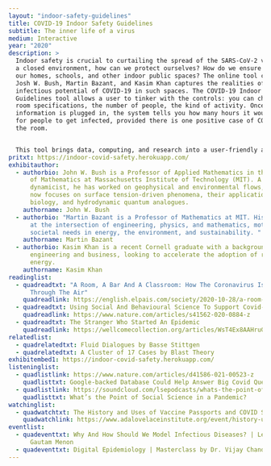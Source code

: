 ```yaml
---
layout: "indoor-safety-guidelines"
title: COVID-19 Indoor Safety Guidelines
subtitle: The inner life of a virus
medium: Interactive
year: "2020"
description: >
  Indoor safety is crucial to curtailing the spread of the SARS-CoV-2 virus. In
  a closed environment, how can we protect ourselves? How do we ensure safety in
  our homes, schools, and other indoor public spaces? The online tool created by
  Josh W. Bush, Martin Bazant, and Kasim Khan captures the realities of the
  infectious potential of COVID-19 in such spaces. The COVID-19 Indoor Safety
  Guidelines tool allows a user to tinker with the controls: you can choose the
  room specifications, the number of people, the kind of activity. Once the
  information is plugged in, the system tells you how many hours it would take
  for people to get infected, provided there is one positive case of COVID-19 in
  the room.


  This tool brings data, computing, and research into a user-friendly and comprehensible format, making us better informed about the risk of infection in these uncertain times.
pritxt: https://indoor-covid-safety.herokuapp.com/
exhibitauthor:
  - authorbio: John W. Bush is a Professor of Applied Mathematics in the Department
      of Mathematics at Massachusetts Institute of Technology (MIT). A fluid
      dynamicist, he has worked on geophysical and environmental flows, but he
      now focuses on surface tension-driven phenomena, their applications in
      biology, and hydrodynamic quantum analogues.
    authorname: John W. Bush
  - authorbio: "Martin Bazant is a Professor of Mathematics at MIT. His research is
      at the intersection of engineering, physics, and mathematics, motivated by
      societal needs in energy, the environment, and sustainability. "
    authorname: Martin Bazant
  - authorbio: Kasim Khan is a recent Cornell graduate with a background in chemical
      engineering and business, looking to accelerate the adoption of renewable
      energy.
    authorname: Kasim Khan
readinglist:
  - quadreadtxt: "A Room, A Bar And A Classroom: How The Coronavirus Is Spread
      Through The Air"
    quadreadlink: https://english.elpais.com/society/2020-10-28/a-room-a-bar-and-a-class-how-the-coronavirus-is-spread-through-the-air.html
  - quadreadtxt: Using Social And Behavioural Science To Support Covid-19 Pandemic Response
    quadreadlink: https://www.nature.com/articles/s41562-020-0884-z
  - quadreadtxt: The Stranger Who Started An Epidemic
    quadreadlink: https://wellcomecollection.org/articles/WsT4Ex8AAHruGfXH
relatedlist:
  - quadrelatedtxt: Fluid Dialogues by Basse Stittgen
  - quadrelatedtxt: A Cluster of 17 Cases by Blast Theory
exhibitembed1: https://indoor-covid-safety.herokuapp.com/
listeninglist:
  - quadlistlink: https://www.nature.com/articles/d41586-021-00523-z
    quadlisttxt: Google-backed Database Could Help Answer Big Covid Questions
  - quadlistlink: https://soundcloud.com/lsepodcasts/whats-the-point-of-social-science-in-a-pandemic
    quadlisttxt: What’s the Point of Social Science in a Pandemic?
watchinglist:
  - quadwatchtxt: The History and Uses of Vaccine Passports and COVID Status Apps
    quadwatchlink: https://www.adalovelaceinstitute.org/event/history-uses-vaccine-passports-covid-status-apps/
eventlist:
  - quadeventtxt: Why And How Should We Model Infectious Diseases? | Lecture by Dr.
      Gautam Menon
  - quadeventtxt: Digital Epidemiology | Masterclass by Dr. Vijay Chandru
---
```

